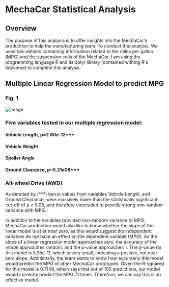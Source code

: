 # MechaCar Statistical Analysis

## Overview
The purpose of this analysis is to offer insights into the MechaCar's production to help the manufacturing team. To conduct this analysis, We used two datsets containing information related to the miles per gallon (MPG) and the suspension coils of the MechaCar. I am using the programming language R and its dplyr library (contained withing R's tidyverse) to complete this analysis.

## Multiple Linear Regression Model to predict MPG

### Fig. 1 
![image](https://user-images.githubusercontent.com/86337475/137965555-f76b4e80-b1ab-4408-a209-1bc9f890d8d5.png)

### Five variables tested in our multiple regression model:
#### Vehicle Length, p=2.60e-12***
#### Vehicle Weight
#### Spoiler Angle
#### Ground Clearance, p=5.21e08*** 
### All-wheel Drive (AWD)

As denoted by (***) two p-values from variables Vehicle Length, and Ground Clearance, were massively lower than the statistically significant cut-off of p < 0.05, and therefore concluded to provide strong non-random variance with MPG. 

In addition to the variables provided non-random variance to MPG, MechaCar production would also like to know whether the slope of the linear model is at or near zero, as this would suggest the independent variables do not have an effect on the dependent variable (MPG). As the slope of a linear regression model approaches zero, the accuracy of the model approaches random, and the p-value approaches 1. The p-value for this model is 5.35e-11, which is very small, indicating a positive, not near-zero slope. Additionally, the team wants to know how accurately this model would predict the MPG of other MechaCar prototypes. Given the R-squared for this model is 0.7149, which says that out of 100 predictions, our model would correctly predict the MPG 71 times. Therefore, we can say this is an effective model.
